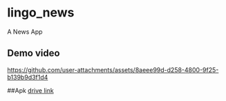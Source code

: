 # lingo_news

A News App

## Demo video

https://github.com/user-attachments/assets/8aeee99d-d258-4800-9f25-b139b9d3f1d4


##Apk
[drive link](https://drive.google.com/file/d/1VlcItWXUomM3oXlo0LO_EsbaIxzh1Pkd/view?usp=sharing)
